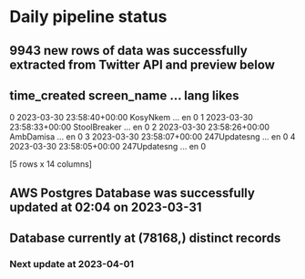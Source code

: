 # Daily pipeline status
## 9943 new rows of data was successfully extracted from Twitter API and preview below
##                time_created   screen_name  ... lang likes
0 2023-03-30 23:58:40+00:00      KosyNkem  ...   en     0
1 2023-03-30 23:58:33+00:00  StoolBreaker  ...   en     0
2 2023-03-30 23:58:26+00:00     AmbDamisa  ...   en     0
3 2023-03-30 23:58:07+00:00  247Updatesng  ...   en     0
4 2023-03-30 23:58:05+00:00  247Updatesng  ...   en     0

[5 rows x 14 columns]
## AWS Postgres Database was successfully updated at  02:04 on 2023-03-31
## Database currently at (78168,) distinct records
### Next update at 2023-04-01
